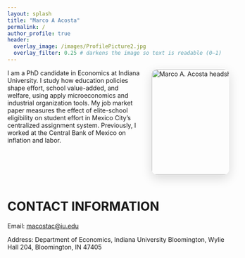 ```yaml
---
layout: splash
title: "Marco A Acosta"
permalink: /
author_profile: true
header:
  overlay_image: /images/ProfilePicture2.jpg
  overlay_filter: 0.25 # darkens the image so text is readable (0–1)
---
```



<!-- Headshot floated to the right, aligned with your intro -->
<img src="{{ '/images/ProfilePicture2.jpg' | relative_url }}"
     alt="Marco A. Acosta headshot"
     style="float:right; width:240px; max-width:35%; margin: 0 0 1rem 1.5rem; border-radius: 12px; box-shadow: 0 8px 24px rgba(0,0,0,.15);"
     loading="lazy">

<p>I am a PhD candidate in Economics at Indiana University. I study how education policies shape effort, school value-added, and welfare, using apply microeconomics and industrial organization tools. My job market paper measures the effect of elite-school eligibility on student effort in Mexico City’s centralized assignment system. Previously, I worked at the Central Bank of Mexico on inflation and labor.</p>

<div style="clear: both;"></div>


CONTACT INFORMATION
======

Email: macostac@iu.edu

Address: Department of Economics, Indiana University Bloomington, Wylie Hall 204, Bloomington, IN 47405

